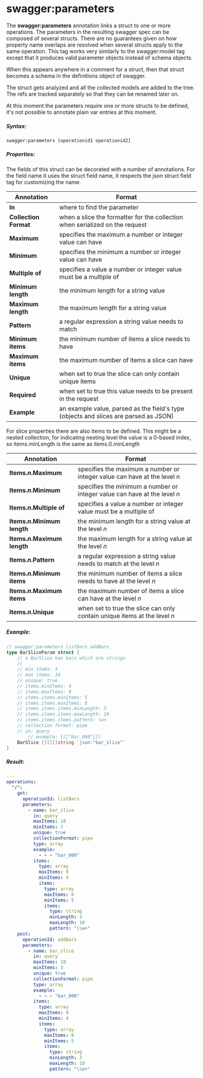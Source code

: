 # swagger:parameters

The **swagger:parameters** annotation links a struct to one or more operations. The parameters in the resulting swagger spec can be composed of several structs.
There are no guarantees given on how property name overlaps are resolved when several structs apply to the same operation.
This tag works very similarly to the swagger:model tag except that it produces valid parameter objects instead of schema
objects.
<!--more-->
When this appears anywhere in a comment for a struct, then that struct becomes a schema
in the definitions object of swagger.

The struct gets analyzed and all the collected models are added to the tree.
The refs are tracked separately so that they can be renamed later on.

At this moment the parameters require one or more structs to be defined, it's not possible to annotate plain var
entries at this moment.

##### Syntax:

```
swagger:parameters [operationid1 operationid2]
```

##### Properties:

The fields of this struct can be decorated with a number of annotations. For the field name it uses the struct field
name, it respects the json struct field tag for customizing the name.

Annotation | Format
---------- | ------
**In** | where to find the parameter
**Collection Format** | when a slice the formatter for the collection when serialized on the request
**Maximum** | specifies the maximum a number or integer value can have
**Minimum** | specifies the minimum a number or integer value can have
**Multiple of** | specifies a value a number or integer value must be a multiple of
**Minimum length** | the minimum length for a string value
**Maximum length** | the maximum length for a string value
**Pattern** | a regular expression a string value needs to match
**Minimum items** | the minimum number of items a slice needs to have
**Maximum items** | the maximum number of items a slice can have
**Unique** | when set to true the slice can only contain unique items
**Required** | when set to true this value needs to be present in the request
**Example** | an example value, parsed as the field's type<br/>(objects and slices are parsed as JSON)

For slice properties there are also items to be defined. This might be a nested collection, for indicating nesting
level the value is a 0-based index, so items.minLength is the same as items.0.minLength

Annotation | Format
-----------|--------
**Items.*n*.Maximum** |  specifies the maximum a number or integer value can have at the level *n*
**Items.*n*.Minimum** |  specifies the minimum a number or integer value can have at the level *n*
**Items.*n*.Multiple of** | specifies a value a number or integer value must be a multiple of
**Items.*n*.Minimum length** | the minimum length for a string value at the level *n*
**Items.*n*.Maximum length** | the maximum length for a string value at the level *n*
**Items.*n*.Pattern** | a regular expression a string value needs to match at the level *n*
**Items.*n*.Minimum items** | the minimum number of items a slice needs to have at the level *n*
**Items.*n*.Maximum items** | the maximum number of items a slice can have at the level *n*
**Items.*n*.Unique** | when set to true the slice can only contain unique items at the level *n*

##### Example:

```go
// swagger:parameters listBars addBars
type BarSliceParam struct {
	// a BarSlice has bars which are strings
	//
	// min items: 3
	// max items: 10
	// unique: true
	// items.minItems: 4
	// items.maxItems: 9
	// items.items.minItems: 5
	// items.items.maxItems: 8
	// items.items.items.minLength: 3
	// items.items.items.maxLength: 10
	// items.items.items.pattern: \w+
	// collection format: pipe
	// in: query
        // example: [[["bar_000"]]]
	BarSlice [][][]string `json:"bar_slice"`
}
```

##### Result:

```yaml
---
operations:
  "/":
    get:
      operationId: listBars
      parameters:
        - name: bar_slice
          in: query
          maxItems: 10
          minItems: 3
          unique: true
          collectionFormat: pipe
          type: array
          example:
            - - - "bar_000"
          items:
            type: array
            maxItems: 9
            minItems: 4
            items:
              type: array
              maxItems: 8
              minItems: 5
              items:
                type: string
                minLength: 3
                maxLength: 10
                pattern: "\\w+"
    post:
      operationId: addBars
      parameters:
        - name: bar_slice
          in: query
          maxItems: 10
          minItems: 3
          unique: true
          collectionFormat: pipe
          type: array
          example:
            - - - "bar_000"
          items:
            type: array
            maxItems: 9
            minItems: 4
            items:
              type: array
              maxItems: 8
              minItems: 5
              items:
                type: string
                minLength: 3
                maxLength: 10
                pattern: "\\w+"
```
